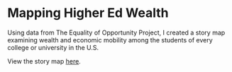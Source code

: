 # Mapping Higher Ed Wealth

Using data from The Equality of Opportunity Project, I created a story map
examining wealth and economic mobility among the students of every college or
university in the U.S.

View the story map [here](https://cdn.rawgit.com/simonkassel/Mapping-Higher-Ed-Wealth/6ae91564/index.html).
